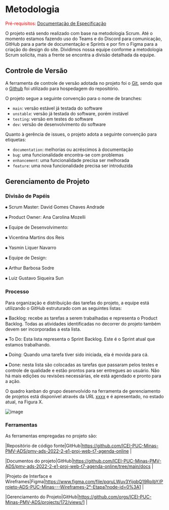 
# Metodologia

<span style="color:red">Pré-requisitos: <a href="2-Especificação do Projeto.md"> Documentação de Especificação</a></span>

O projeto está sendo realizado com base na metodologia Scrum. Até o momento estamos fazendo uso do Teams e do Discord para comunicação, GitHub para a parte de documentação e Sprints e por fim o Figma para a criação do design do site. Dividimos nossa equipe conforme a metodologia Scrum solicita, mais a frente se encontra a divisão detalhada da equipe.

## Controle de Versão

A ferramenta de controle de versão adotada no projeto foi o
[Git](https://git-scm.com/), sendo que o [Github](https://github.com)
foi utilizado para hospedagem do repositório.

O projeto segue a seguinte convenção para o nome de branches:

- `main`: versão estável já testada do software
- `unstable`: versão já testada do software, porém instável
- `testing`: versão em testes do software
- `dev`: versão de desenvolvimento do software

Quanto à gerência de issues, o projeto adota a seguinte convenção para
etiquetas:

- `documentation`: melhorias ou acréscimos à documentação
- `bug`: uma funcionalidade encontra-se com problemas
- `enhancement`: uma funcionalidade precisa ser melhorada
- `feature`: uma nova funcionalidade precisa ser introduzida


## Gerenciamento de Projeto

### Divisão de Papéis

⦁	Scrum Master: David Gomes Chaves Andrade

⦁	Product Owner: Ana Carolina Mozelli

⦁	Equipe de Desenvolvimento:

⦁	Vicentina Martins dos Reis

⦁ Yasmin Liquer Navarro

⦁	Equipe de Design:

⦁	Arthur Barbosa Sodre

⦁ Luiz Gustavo Siqueira Sun


### Processo

Para organização e distribuição das tarefas do projeto, a equipe está utilizando o GitHub estruturado com as seguintes listas: 

⦁	Backlog: recebe as tarefas a serem trabalhadas e representa o Product Backlog. Todas as atividades identificadas no decorrer do projeto também devem ser incorporadas a esta lista.

⦁	To Do: Esta lista representa o Sprint Backlog. Este é o Sprint atual que estamos trabalhando.

⦁	Doing: Quando uma tarefa tiver sido iniciada, ela é movida para cá.

⦁	Done: nesta lista são colocadas as tarefas que passaram pelos testes e controle de qualidade e estão prontos para ser entregues ao usuário. Não há mais edições ou revisões necessárias, ele está agendado e pronto para a ação.

O quadro kanban do grupo desenvolvido na ferramenta de gerenciamento de projetos está disponível através da URL [xxxx](https://github.com/orgs/ICEI-PUC-Minas-PMV-ADS/projects/172) e é apresentado, no estado atual, na Figura X. 

![image](https://user-images.githubusercontent.com/114623537/194782442-5f9683a1-82b1-4e93-8e1c-805d7d35257a.png)



### Ferramentas

As ferramentas empregadas no projeto são:

|Repositório de código fonte|GitHub|https://github.com/ICEI-PUC-Minas-PMV-ADS/pmv-ads-2022-2-e1-proj-web-t7-agenda-online |

|Documentos do projeto|GitHub|https://github.com/ICEI-PUC-Minas-PMV-ADS/pmv-ads-2022-2-e1-proj-web-t7-agenda-online/tree/main/docs |

|Projeto de Interface e  Wireframes|Figma|https://www.figma.com/file/pqruLWuv3YijqbQ19RpIbY/Projeto-ADS-PUC-Minas---Wireframes-2°-Etapa?node-id=0%3A1 |

|Gerenciamento do Projeto|GitHub|https://github.com/orgs/ICEI-PUC-Minas-PMV-ADS/projects/172/views/1 |
